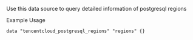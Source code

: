 Use this data source to query detailed information of postgresql regions

Example Usage

```hcl
data "tencentcloud_postgresql_regions" "regions" {}
```
